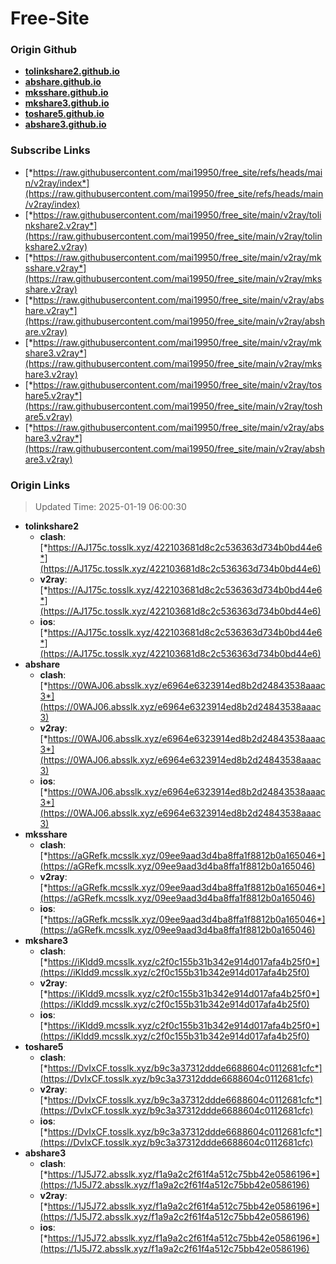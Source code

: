# Free-Site

### Origin Github

- [**tolinkshare2.github.io**](https://github.com/tolinkshare2/tolinkshare2.github.io)
- [**abshare.github.io**](https://github.com/abshare/abshare.github.io)
- [**mksshare.github.io**](https://github.com/mksshare/mksshare.github.io)
- [**mkshare3.github.io**](https://github.com/mkshare3/mkshare3.github.io)
- [**toshare5.github.io**](https://github.com/toshare5/toshare5.github.io)
- [**abshare3.github.io**](https://github.com/abshare3/abshare3.github.io)

### Subscribe Links

- [*https://raw.githubusercontent.com/mai19950/free_site/refs/heads/main/v2ray/index*](https://raw.githubusercontent.com/mai19950/free_site/refs/heads/main/v2ray/index)
- [*https://raw.githubusercontent.com/mai19950/free_site/main/v2ray/tolinkshare2.v2ray*](https://raw.githubusercontent.com/mai19950/free_site/main/v2ray/tolinkshare2.v2ray)
- [*https://raw.githubusercontent.com/mai19950/free_site/main/v2ray/mksshare.v2ray*](https://raw.githubusercontent.com/mai19950/free_site/main/v2ray/mksshare.v2ray)
- [*https://raw.githubusercontent.com/mai19950/free_site/main/v2ray/abshare.v2ray*](https://raw.githubusercontent.com/mai19950/free_site/main/v2ray/abshare.v2ray)
- [*https://raw.githubusercontent.com/mai19950/free_site/main/v2ray/mkshare3.v2ray*](https://raw.githubusercontent.com/mai19950/free_site/main/v2ray/mkshare3.v2ray)
- [*https://raw.githubusercontent.com/mai19950/free_site/main/v2ray/toshare5.v2ray*](https://raw.githubusercontent.com/mai19950/free_site/main/v2ray/toshare5.v2ray)
- [*https://raw.githubusercontent.com/mai19950/free_site/main/v2ray/abshare3.v2ray*](https://raw.githubusercontent.com/mai19950/free_site/main/v2ray/abshare3.v2ray)

### Origin Links

> Updated Time: 2025-01-19 06:00:30

- **tolinkshare2**
  - **clash**: [*https://AJ175c.tosslk.xyz/422103681d8c2c536363d734b0bd44e6*](https://AJ175c.tosslk.xyz/422103681d8c2c536363d734b0bd44e6)
  - **v2ray**: [*https://AJ175c.tosslk.xyz/422103681d8c2c536363d734b0bd44e6*](https://AJ175c.tosslk.xyz/422103681d8c2c536363d734b0bd44e6)
  - **ios**: [*https://AJ175c.tosslk.xyz/422103681d8c2c536363d734b0bd44e6*](https://AJ175c.tosslk.xyz/422103681d8c2c536363d734b0bd44e6)
- **abshare**
  - **clash**: [*https://0WAJ06.absslk.xyz/e6964e6323914ed8b2d24843538aaac3*](https://0WAJ06.absslk.xyz/e6964e6323914ed8b2d24843538aaac3)
  - **v2ray**: [*https://0WAJ06.absslk.xyz/e6964e6323914ed8b2d24843538aaac3*](https://0WAJ06.absslk.xyz/e6964e6323914ed8b2d24843538aaac3)
  - **ios**: [*https://0WAJ06.absslk.xyz/e6964e6323914ed8b2d24843538aaac3*](https://0WAJ06.absslk.xyz/e6964e6323914ed8b2d24843538aaac3)
- **mksshare**
  - **clash**: [*https://aGRefk.mcsslk.xyz/09ee9aad3d4ba8ffa1f8812b0a165046*](https://aGRefk.mcsslk.xyz/09ee9aad3d4ba8ffa1f8812b0a165046)
  - **v2ray**: [*https://aGRefk.mcsslk.xyz/09ee9aad3d4ba8ffa1f8812b0a165046*](https://aGRefk.mcsslk.xyz/09ee9aad3d4ba8ffa1f8812b0a165046)
  - **ios**: [*https://aGRefk.mcsslk.xyz/09ee9aad3d4ba8ffa1f8812b0a165046*](https://aGRefk.mcsslk.xyz/09ee9aad3d4ba8ffa1f8812b0a165046)
- **mkshare3**
  - **clash**: [*https://iKldd9.mcsslk.xyz/c2f0c155b31b342e914d017afa4b25f0*](https://iKldd9.mcsslk.xyz/c2f0c155b31b342e914d017afa4b25f0)
  - **v2ray**: [*https://iKldd9.mcsslk.xyz/c2f0c155b31b342e914d017afa4b25f0*](https://iKldd9.mcsslk.xyz/c2f0c155b31b342e914d017afa4b25f0)
  - **ios**: [*https://iKldd9.mcsslk.xyz/c2f0c155b31b342e914d017afa4b25f0*](https://iKldd9.mcsslk.xyz/c2f0c155b31b342e914d017afa4b25f0)
- **toshare5**
  - **clash**: [*https://DvIxCF.tosslk.xyz/b9c3a37312ddde6688604c0112681cfc*](https://DvIxCF.tosslk.xyz/b9c3a37312ddde6688604c0112681cfc)
  - **v2ray**: [*https://DvIxCF.tosslk.xyz/b9c3a37312ddde6688604c0112681cfc*](https://DvIxCF.tosslk.xyz/b9c3a37312ddde6688604c0112681cfc)
  - **ios**: [*https://DvIxCF.tosslk.xyz/b9c3a37312ddde6688604c0112681cfc*](https://DvIxCF.tosslk.xyz/b9c3a37312ddde6688604c0112681cfc)
- **abshare3**
  - **clash**: [*https://1J5J72.absslk.xyz/f1a9a2c2f61f4a512c75bb42e0586196*](https://1J5J72.absslk.xyz/f1a9a2c2f61f4a512c75bb42e0586196)
  - **v2ray**: [*https://1J5J72.absslk.xyz/f1a9a2c2f61f4a512c75bb42e0586196*](https://1J5J72.absslk.xyz/f1a9a2c2f61f4a512c75bb42e0586196)
  - **ios**: [*https://1J5J72.absslk.xyz/f1a9a2c2f61f4a512c75bb42e0586196*](https://1J5J72.absslk.xyz/f1a9a2c2f61f4a512c75bb42e0586196)
